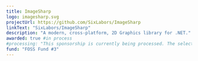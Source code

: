 ```yaml
---
title: ImageSharp
logo: imagesharp.svg
projectUrl: https://github.com/SixLabors/ImageSharp
linkText: "SixLabors/ImageSharp"
description: "A modern, cross-platform, 2D Graphics library for .NET."
awarded: true #in process
#processing: "This sponsorship is currently being processed. The selection process completed in August 2020."
fund: "FOSS Fund #3"
---
```

